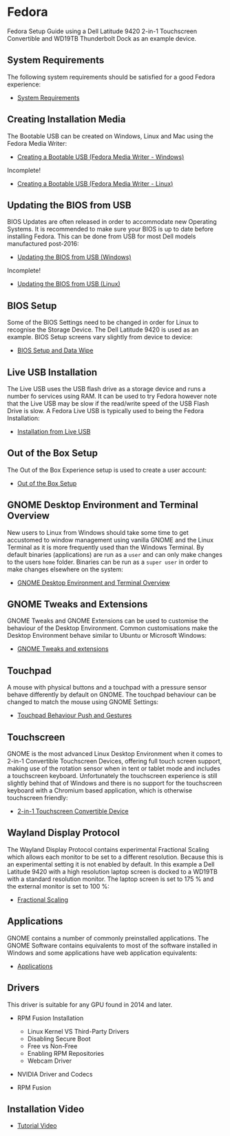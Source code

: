# Fedora

Fedora Setup Guide using a Dell Latitude 9420 2-in-1 Touchscreen Convertible and WD19TB Thunderbolt Dock as an example device.

## System Requirements

The following system requirements should be satisfied for a good Fedora experience:

* [System Requirements](./requirements.md)

## Creating Installation Media

The Bootable USB can be created on Windows, Linux and Mac using the Fedora Media Writer:

* [Creating a Bootable USB (Fedora Media Writer - Windows)](./fedora_media_writer_windows.md)

Incomplete!

* [Creating a Bootable USB (Fedora Media Writer - Linux)](./fedora_media_writer_linux.md)

## Updating the BIOS from USB

BIOS Updates are often released in order to accommodate new Operating Systems. It is recommended to make sure your BIOS is up to date before installing Fedora. This can be done from USB for most Dell models manufactured post-2016:

* [Updating the BIOS from USB (Windows)](./bios_update_usb_windows.md)

Incomplete!

* [Updating the BIOS from USB (Linux)](./bios_update_usb_linux.md)


## BIOS Setup

Some of the BIOS Settings need to be changed in order for Linux to recognise the Storage Device. The Dell Latitude 9420 is used as an example. BIOS Setup screens vary slightly from device to device:

* [BIOS Setup and Data Wipe](./bios_setup.md)

## Live USB Installation

The Live USB uses the USB flash drive as a storage device and runs a number fo services using RAM. It can be used to try Fedora however note that the Live USB may be slow if the read/write speed of the USB Flash Drive is slow. A Fedora Live USB is typically used to being the Fedora Installation:

* [Installation from Live USB](./live_usb.md)

## Out of the Box Setup

The Out of the Box Experience setup is used to create a user account:

* [Out of the Box Setup](./oobe_setup.md)

## GNOME Desktop Environment and Terminal Overview

New users to Linux from Windows should take some time to get accustomed to window management using vanilla GNOME and the Linux Terminal as it is more frequently used than the Windows Terminal. By default binaries (applications) are run as a `user` and can only make changes to the users `home` folder. Binaries can be run as a `super user` in order to make changes elsewhere on the system:

* [GNOME Desktop Environment and Terminal Overview](./vanilla_gnome.md)

## GNOME Tweaks and Extensions

GNOME Tweaks and GNOME Extensions can be used to customise the behaviour of the Desktop Environment. Common customisations make the Desktop Environment behave similar to Ubuntu or Microsoft Windows:

* [GNOME Tweaks and extensions](./tweaks_extensions.md)

## Touchpad 

A mouse with physical buttons and a touchpad with a pressure sensor behave differently by default on GNOME. The touchpad behaviour can be changed to match the mouse using GNOME Settings:

* [Touchpad Behaviour Push and Gestures](./touchpad.md)

## Touchscreen

GNOME is the most advanced Linux Desktop Environment when it comes to 2-in-1 Convertible Touchscreen Devices, offering full touch screen support, making use of the rotation sensor when in tent or tablet mode and includes a touchscreen keyboard. Unfortunately the touchscreen experience is still slightly behind that of Windows and there is no support for the touchscreen keyboard with a Chromium based application, which is otherwise touchscreen friendly:

* [2-in-1 Touchscreen Convertible Device](./touchscreen.md)

## Wayland Display Protocol

The Wayland Display Protocol contains experimental Fractional Scaling which allows each monitor to be set to a different resolution. Because this is an experimental setting it is not enabled by default. In this example a Dell Latitude 9420 with a high resolution laptop screen is docked to a WD19TB with a standard resolution monitor. The laptop screen is set to 175 % and the external monitor is set to 100 %:

* [Fractional Scaling](./wayland.md)

## Applications 

GNOME contains a number of commonly preinstalled applications. The GNOME Software contains equivalents to most of the software installed in Windows and some applications have web application equivalents:

* [Applications](./applications.md)

## Drivers

This driver is suitable for any GPU found in 2014 and later.


* RPM Fusion Installation
    * Linux Kernel VS Third-Party Drivers
    * Disabling Secure Boot
    * Free vs Non-Free
    * Enabling RPM Repositories
    * Webcam Driver

* NVIDIA Driver and Codecs
* RPM Fusion
 
## Installation Video

* [Tutorial Video](https://www.youtube.com/watch?v=k7ObxUfRqWQ&ab_channel=PhilipYip)

